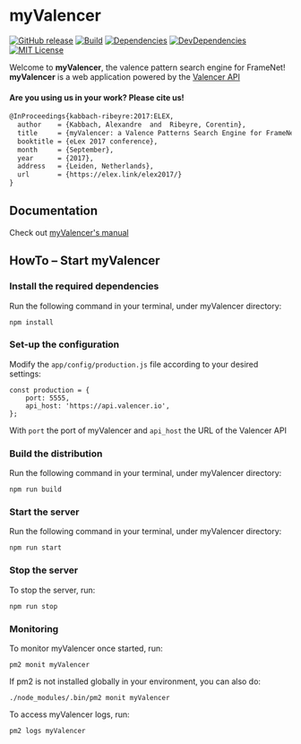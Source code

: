 # myValencer
[![GitHub release][release-image]][release-url]
[![Build][travis-image]][travis-url]
[![Dependencies][david-image]][david-url]
[![DevDependencies][david-dev-dep-image]][david-dev-url]
[![MIT License][license-image]][license-url]

Welcome to **myValencer**, the valence pattern search engine for FrameNet!
**myValencer** is a web application powered by the [Valencer API](https://github.com/akb89/valencer)

#### Are you using us in your work? Please cite us!
```latex
@InProceedings{kabbach-ribeyre:2017:ELEX,
  author    = {Kabbach, Alexandre  and  Ribeyre, Corentin},
  title     = {myValencer: a Valence Patterns Search Engine for FrameNet},
  booktitle = {eLex 2017 conference},
  month     = {September},
  year      = {2017},
  address   = {Leiden, Netherlands},
  url       = {https://elex.link/elex2017/}
}
```

## Documentation
Check out [myValencer's manual]()

## HowTo &ndash; Start myValencer

### Install the required dependencies
Run the following command in your terminal, under myValencer directory:
```
npm install
```

### Set-up the configuration
Modify the `app/config/production.js` file according to your desired settings:
```
const production = {
    port: 5555,
    api_host: 'https://api.valencer.io',
};
```
With `port` the port of myValencer and `api_host` the URL of the Valencer API

### Build the distribution
Run the following command in your terminal, under myValencer directory:
```
npm run build
```

### Start the server
Run the following command in your terminal, under myValencer directory:
```
npm run start
```

### Stop the server
To stop the server, run:
```
npm run stop
```

### Monitoring
To monitor myValencer once started, run:
```
pm2 monit myValencer
```
If pm2 is not installed globally in your environment, you can also do:
```
./node_modules/.bin/pm2 monit myValencer
```

To access myValencer logs, run:
```
pm2 logs myValencer
```

[release-image]:https://img.shields.io/github/release/akb89/myvalencer.svg?style=flat-square
[release-url]:https://github.com/akb89/myvalencer/releases/latest
[travis-image]:https://img.shields.io/travis/akb89/myvalencer.svg?style=flat-square
[travis-url]:https://travis-ci.org/akb89/myvalencer
[coverage-image]:https://img.shields.io/coveralls/akb89/myvalencer/master.svg?style=flat-square
[coverage-url]:https://coveralls.io/github/akb89/myvalencer?branch=master
[license-image]:http://img.shields.io/badge/license-MIT-000000.svg?style=flat-square
[license-url]:LICENSE.txt
[david-url]: https://david-dm.org/akb89/myvalencer
[david-image]: https://david-dm.org/akb89/myvalencer.svg?style=flat-square
[david-dev-dep-image]: https://img.shields.io/david/dev/akb89/myvalencer.svg?style=flat-square
[david-dev-url]: https://david-dm.org/akb89/myvalencer?type=dev
